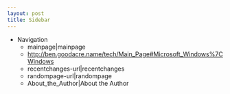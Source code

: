 ```yaml
---
layout: post 
title: Sidebar
---
```


-   Navigation
    -   mainpage\|mainpage
    -   <http://ben.goodacre.name/tech/Main_Page#Microsoft_Windows%7CWindows>
    -   recentchanges-url\|recentchanges
    -   randompage-url\|randompage
    -   About\_the\_Author\|About the Author
